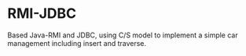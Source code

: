 # RMI-JDBC
Based Java-RMI and JDBC, using C/S model to implement a simple car management including insert and traverse.

